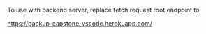To use with backend server, replace fetch request root endpoint to

https://backup-capstone-vscode.herokuapp.com/
